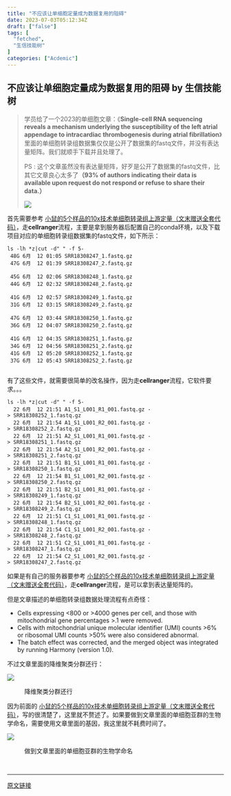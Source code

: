 ```yaml
---
title: "不应该让单细胞定量成为数据复用的阻碍"
date: 2023-07-03T05:12:34Z
draft: ["false"]
tags: [
  "fetched",
  "生信技能树"
]
categories: ["Acdemic"]
---
```

不应该让单细胞定量成为数据复用的阻碍 by 生信技能树
------
<div><section data-tool="mdnice编辑器" data-website="https://www.mdnice.com"><blockquote data-tool="mdnice编辑器"><p>学员给了一个2023的单细胞文章：《<strong>Single-cell RNA sequencing reveals a mechanism underlying the susceptibility of the left atrial appendage to intracardiac thrombogenesis during atrial fibrillation</strong>》里面的单细胞转录组数据集仅仅是公开了数据集的fastq文件，并没有表达量矩阵。我们就顺手下载并且处理了。</p><p>PS : 这个文章虽然没有表达量矩阵，好歹是<span>公开了数据集的fastq文件，比其它文章良心太多了</span><span><strong>（93% of authors indicating their data is available upon request do not respond or refuse to share their data.）</strong></span></p><p><img data-galleryid="" data-ratio="0.6319148936170212" data-s="300,640" data-src="https://mmbiz.qpic.cn/mmbiz_jpg/cZNhZQ6j4ww0KHA8f4rPDFeWjeL6w9RIshe8JjHZudOhTYiaWE6QqkpdfIumuyrfVmEsM1ExwT5sxS5ZFmiap3UA/640?wx_fmt=jpeg" data-type="png" data-w="940" src="https://mmbiz.qpic.cn/mmbiz_jpg/cZNhZQ6j4ww0KHA8f4rPDFeWjeL6w9RIshe8JjHZudOhTYiaWE6QqkpdfIumuyrfVmEsM1ExwT5sxS5ZFmiap3UA/640?wx_fmt=jpeg"></p></blockquote><p data-tool="mdnice编辑器">首先需要参考 <a href="https://mp.weixin.qq.com/s?__biz=MzAxMDkxODM1Ng==&amp;mid=2247522953&amp;idx=1&amp;sn=9e86346a6de21d02bc0c770f3d2734a6&amp;scene=21#wechat_redirect" data-linktype="2">小鼠的5个样品的10x技术单细胞转录组上游定量（文末赠送全套代码）</a>，走<strong>cellranger</strong>流程，主要是拿到服务器后配置自己的conda环境，以及下载项目对应的单细胞转录组数据集的fastq文件，如下所示：</p><pre data-tool="mdnice编辑器"><span></span><code>ls -lh *z|cut -d<span>" "</span> -f 5-<br> 48G 6月  12 01:05 SRR18308247_1.fastq.gz<br> 47G 6月  12 01:39 SRR18308247_2.fastq.gz<br> <br> 45G 6月  12 02:06 SRR18308248_1.fastq.gz<br> 44G 6月  12 02:32 SRR18308248_2.fastq.gz<br> <br> 41G 6月  12 02:57 SRR18308249_1.fastq.gz<br> 31G 6月  12 03:15 SRR18308249_2.fastq.gz<br> <br> 47G 6月  12 03:44 SRR18308250_1.fastq.gz<br> 36G 6月  12 04:07 SRR18308250_2.fastq.gz<br> <br> 41G 6月  12 04:35 SRR18308251_1.fastq.gz<br> 34G 6月  12 04:56 SRR18308251_2.fastq.gz<br> 41G 6月  12 05:20 SRR18308252_1.fastq.gz<br> 37G 6月  12 05:43 SRR18308252_2.fastq.gz<br> <br></code></pre><p data-tool="mdnice编辑器">有了这些文件，就需要很简单的改名操作，因为走<strong>cellranger</strong>流程，它软件要求。。。</p><pre data-tool="mdnice编辑器"><span></span><code>ls -lh *z|cut -d<span>" "</span> -f 5-<br>  22 6月  12 21:51 A1_S1_L001_R1_001.fastq.gz -&gt; SRR18308252_1.fastq.gz<br>  22 6月  12 21:54 A1_S1_L001_R2_001.fastq.gz -&gt; SRR18308252_2.fastq.gz<br>  22 6月  12 21:51 A2_S1_L001_R1_001.fastq.gz -&gt; SRR18308251_1.fastq.gz<br>  22 6月  12 21:54 A2_S1_L001_R2_001.fastq.gz -&gt; SRR18308251_2.fastq.gz<br>  22 6月  12 21:51 B1_S1_L001_R1_001.fastq.gz -&gt; SRR18308250_1.fastq.gz<br>  22 6月  12 21:54 B1_S1_L001_R2_001.fastq.gz -&gt; SRR18308250_2.fastq.gz<br>  22 6月  12 21:51 B2_S1_L001_R1_001.fastq.gz -&gt; SRR18308249_1.fastq.gz<br>  22 6月  12 21:54 B2_S1_L001_R2_001.fastq.gz -&gt; SRR18308249_2.fastq.gz<br>  22 6月  12 21:51 C1_S1_L001_R1_001.fastq.gz -&gt; SRR18308248_1.fastq.gz<br>  22 6月  12 21:54 C1_S1_L001_R2_001.fastq.gz -&gt; SRR18308248_2.fastq.gz<br>  22 6月  12 21:51 C2_S1_L001_R1_001.fastq.gz -&gt; SRR18308247_1.fastq.gz<br>  22 6月  12 21:54 C2_S1_L001_R2_001.fastq.gz -&gt; SRR18308247_2.fastq.gz<br></code></pre><p data-tool="mdnice编辑器">如果是有自己的服务器要参考 <a href="https://mp.weixin.qq.com/s?__biz=MzAxMDkxODM1Ng==&amp;mid=2247522953&amp;idx=1&amp;sn=9e86346a6de21d02bc0c770f3d2734a6&amp;scene=21#wechat_redirect" data-linktype="2">小鼠的5个样品的10x技术单细胞转录组上游定量（文末赠送全套代码）</a>，走<strong>cellranger</strong>流程，是可以拿到表达量矩阵的。</p><p data-tool="mdnice编辑器">但是文章描述的单细胞转录组数据处理流程有点奇怪：</p><ul data-tool="mdnice编辑器"><li><section>Cells expressing &lt;800 or &gt;4000 genes per cell, and those with mitochondrial gene percentages &gt;.1 were removed.</section></li><li><section>Cells with mitochondrial unique molecular identifier (UMI) counts &gt;6% or ribosomal UMI counts &gt;50% were also considered abnormal.</section></li><li><section>The batch effect was corrected, and the merged object was integrated by running Harmony (version 1.0).</section></li></ul><p data-tool="mdnice编辑器">不过文章里面的降维聚类分群还行：</p><p><img data-galleryid="" data-ratio="0.46296296296296297" data-s="300,640" data-src="https://mmbiz.qpic.cn/mmbiz_png/cZNhZQ6j4ww0KHA8f4rPDFeWjeL6w9RIaficJhR066VBpL2CVTqrCpxCYWNqDYjLUUREicHzNBCFutCICll5lJBw/640?wx_fmt=png" data-type="png" data-w="1080" src="https://mmbiz.qpic.cn/mmbiz_png/cZNhZQ6j4ww0KHA8f4rPDFeWjeL6w9RIaficJhR066VBpL2CVTqrCpxCYWNqDYjLUUREicHzNBCFutCICll5lJBw/640?wx_fmt=png"></p><figure data-tool="mdnice编辑器"><figcaption>降维聚类分群还行</figcaption></figure><p data-tool="mdnice编辑器">因为前面的 <a href="https://mp.weixin.qq.com/s?__biz=MzAxMDkxODM1Ng==&amp;mid=2247522953&amp;idx=1&amp;sn=9e86346a6de21d02bc0c770f3d2734a6&amp;scene=21#wechat_redirect" data-linktype="2">小鼠的5个样品的10x技术单细胞转录组上游定量（文末赠送全套代码）</a>，写的很清楚了，这里就不赘述了。如果要做到文章里面的单细胞亚群的生物学命名，需要使用文章里面的基因，我这里就不耗费时间了。</p><p><img data-galleryid="" data-ratio="0.9907407407407407" data-s="300,640" data-src="https://mmbiz.qpic.cn/mmbiz_png/cZNhZQ6j4ww0KHA8f4rPDFeWjeL6w9RI7KicwuUy0ia7xREQ5qMkcHx1C8rIQNv3pRtYzrM8GqVJ8WBWeAy7QkQg/640?wx_fmt=png" data-type="png" data-w="1080" src="https://mmbiz.qpic.cn/mmbiz_png/cZNhZQ6j4ww0KHA8f4rPDFeWjeL6w9RI7KicwuUy0ia7xREQ5qMkcHx1C8rIQNv3pRtYzrM8GqVJ8WBWeAy7QkQg/640?wx_fmt=png"></p><figure data-tool="mdnice编辑器"><figcaption>做到文章里面的单细胞亚群的生物学命名</figcaption></figure></section><p><br></p><p><mp-style-type data-value="3"></mp-style-type></p></div>  
<hr>
<a href="https://mp.weixin.qq.com/s/t0lcrgNZhsYL8uvkI998cw",target="_blank" rel="noopener noreferrer">原文链接</a>
